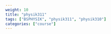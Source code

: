 ```yaml
---
weight: 10
title: "physik311"
tags: ["BSPHYSIK", "physik311", "physik310"]
categories: ["course"]
---
```

